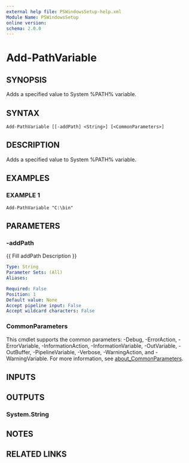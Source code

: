 ```yaml
---
external help file: PSWindowsSetup-help.xml
Module Name: PSWindowsSetup
online version:
schema: 2.0.0
---
```


# Add-PathVariable

## SYNOPSIS
Adds a specified value to System %PATH% variable.

## SYNTAX

```
Add-PathVariable [[-addPath] <String>] [<CommonParameters>]
```

## DESCRIPTION
Adds a specified value to System %PATH% variable.

## EXAMPLES

### EXAMPLE 1
```
Add-PathVariable "C:\bin"
```

## PARAMETERS

### -addPath
{{ Fill addPath Description }}

```yaml
Type: String
Parameter Sets: (All)
Aliases:

Required: False
Position: 1
Default value: None
Accept pipeline input: False
Accept wildcard characters: False
```

### CommonParameters
This cmdlet supports the common parameters: -Debug, -ErrorAction, -ErrorVariable, -InformationAction, -InformationVariable, -OutVariable, -OutBuffer, -PipelineVariable, -Verbose, -WarningAction, and -WarningVariable. For more information, see [about_CommonParameters](http://go.microsoft.com/fwlink/?LinkID=113216).

## INPUTS

## OUTPUTS

### System.String
## NOTES

## RELATED LINKS
